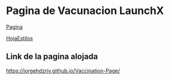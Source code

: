# Pagina de Vacunacion LaunchX

[Pagina](./index.html)

[HojaEstilos](./style.css)

## Link de la pagina alojada
https://jorgehdzriv.github.io/Vaccination-Page/
